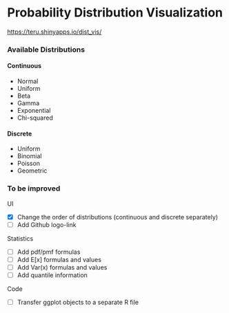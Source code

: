 # Probability Distribution Visualization

https://teru.shinyapps.io/dist_vis/

### Available Distributions

#### Continuous
- Normal
- Uniform
- Beta
- Gamma
- Exponential
- Chi-squared

#### Discrete
- Uniform
- Binomial
- Poisson
- Geometric

### To be improved

UI
- [X] Change the order of distributions (continuous and discrete separately)
- [ ] Add Github logo-link

Statistics
- [ ] Add pdf/pmf formulas
- [ ] Add E[x] formulas and values
- [ ] Add Var(x) formulas and values
- [ ] Add quantile information

Code
- [ ] Transfer ggplot objects to a separate R file
